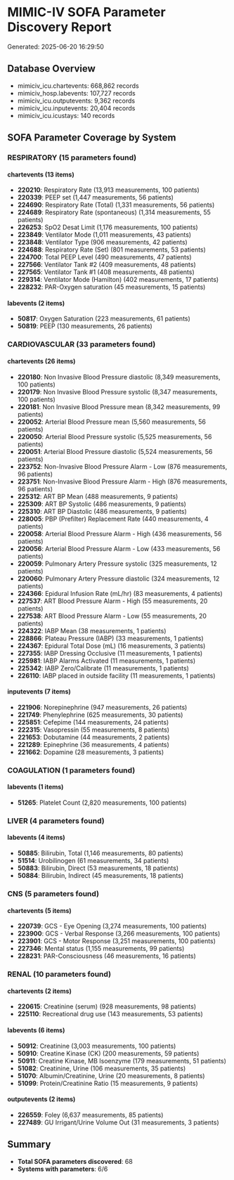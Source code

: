 # MIMIC-IV SOFA Parameter Discovery Report
Generated: 2025-06-20 16:29:50

## Database Overview
- mimiciv_icu.chartevents: 668,862 records
- mimiciv_hosp.labevents: 107,727 records
- mimiciv_icu.outputevents: 9,362 records
- mimiciv_icu.inputevents: 20,404 records
- mimiciv_icu.icustays: 140 records

## SOFA Parameter Coverage by System
### RESPIRATORY (15 parameters found)
#### chartevents (13 items)
- **220210**: Respiratory Rate (13,913 measurements, 100 patients)
- **220339**: PEEP set (1,447 measurements, 56 patients)
- **224690**: Respiratory Rate (Total) (1,331 measurements, 56 patients)
- **224689**: Respiratory Rate (spontaneous) (1,314 measurements, 55 patients)
- **226253**: SpO2 Desat Limit (1,176 measurements, 100 patients)
- **223849**: Ventilator Mode (1,011 measurements, 43 patients)
- **223848**: Ventilator Type (906 measurements, 42 patients)
- **224688**: Respiratory Rate (Set) (801 measurements, 53 patients)
- **224700**: Total PEEP Level (490 measurements, 47 patients)
- **227566**: Ventilator Tank #2 (409 measurements, 48 patients)
- **227565**: Ventilator Tank #1 (408 measurements, 48 patients)
- **229314**: Ventilator Mode (Hamilton) (402 measurements, 17 patients)
- **228232**: PAR-Oxygen saturation (45 measurements, 15 patients)
#### labevents (2 items)
- **50817**: Oxygen Saturation (223 measurements, 61 patients)
- **50819**: PEEP (130 measurements, 26 patients)

### CARDIOVASCULAR (33 parameters found)
#### chartevents (26 items)
- **220180**: Non Invasive Blood Pressure diastolic (8,349 measurements, 100 patients)
- **220179**: Non Invasive Blood Pressure systolic (8,347 measurements, 100 patients)
- **220181**: Non Invasive Blood Pressure mean (8,342 measurements, 99 patients)
- **220052**: Arterial Blood Pressure mean (5,560 measurements, 56 patients)
- **220050**: Arterial Blood Pressure systolic (5,525 measurements, 56 patients)
- **220051**: Arterial Blood Pressure diastolic (5,524 measurements, 56 patients)
- **223752**: Non-Invasive Blood Pressure Alarm - Low (876 measurements, 96 patients)
- **223751**: Non-Invasive Blood Pressure Alarm - High (876 measurements, 96 patients)
- **225312**: ART BP Mean (488 measurements, 9 patients)
- **225309**: ART BP Systolic (486 measurements, 9 patients)
- **225310**: ART BP Diastolic (486 measurements, 9 patients)
- **228005**: PBP (Prefilter) Replacement Rate (440 measurements, 4 patients)
- **220058**: Arterial Blood Pressure Alarm - High (436 measurements, 56 patients)
- **220056**: Arterial Blood Pressure Alarm - Low (433 measurements, 56 patients)
- **220059**: Pulmonary Artery Pressure systolic (325 measurements, 12 patients)
- **220060**: Pulmonary Artery Pressure diastolic (324 measurements, 12 patients)
- **224366**: Epidural Infusion Rate (mL/hr) (83 measurements, 4 patients)
- **227537**: ART Blood Pressure Alarm - High (55 measurements, 20 patients)
- **227538**: ART Blood Pressure Alarm - Low (55 measurements, 20 patients)
- **224322**: IABP Mean (38 measurements, 1 patients)
- **228866**: Plateau Pressure (IABP) (33 measurements, 1 patients)
- **224367**: Epidural Total Dose (mL) (16 measurements, 3 patients)
- **227355**: IABP Dressing Occlusive (11 measurements, 1 patients)
- **225981**: IABP Alarms Activated (11 measurements, 1 patients)
- **225342**: IABP Zero/Calibrate (11 measurements, 1 patients)
- **226110**: IABP placed in outside facility (11 measurements, 1 patients)
#### inputevents (7 items)
- **221906**: Norepinephrine (947 measurements, 26 patients)
- **221749**: Phenylephrine (625 measurements, 30 patients)
- **225851**: Cefepime (144 measurements, 24 patients)
- **222315**: Vasopressin (55 measurements, 8 patients)
- **221653**: Dobutamine (44 measurements, 2 patients)
- **221289**: Epinephrine (36 measurements, 4 patients)
- **221662**: Dopamine (28 measurements, 3 patients)

### COAGULATION (1 parameters found)
#### labevents (1 items)
- **51265**: Platelet Count (2,820 measurements, 100 patients)

### LIVER (4 parameters found)
#### labevents (4 items)
- **50885**: Bilirubin, Total (1,146 measurements, 80 patients)
- **51514**: Urobilinogen (61 measurements, 34 patients)
- **50883**: Bilirubin, Direct (53 measurements, 18 patients)
- **50884**: Bilirubin, Indirect (45 measurements, 18 patients)

### CNS (5 parameters found)
#### chartevents (5 items)
- **220739**: GCS - Eye Opening (3,274 measurements, 100 patients)
- **223900**: GCS - Verbal Response (3,266 measurements, 100 patients)
- **223901**: GCS - Motor Response (3,251 measurements, 100 patients)
- **227346**: Mental status (1,155 measurements, 99 patients)
- **228231**: PAR-Consciousness (46 measurements, 16 patients)

### RENAL (10 parameters found)
#### chartevents (2 items)
- **220615**: Creatinine (serum) (928 measurements, 98 patients)
- **225110**: Recreational drug use (143 measurements, 53 patients)
#### labevents (6 items)
- **50912**: Creatinine (3,003 measurements, 100 patients)
- **50910**: Creatine Kinase (CK) (200 measurements, 59 patients)
- **50911**: Creatine Kinase, MB Isoenzyme (179 measurements, 51 patients)
- **51082**: Creatinine, Urine (106 measurements, 35 patients)
- **51070**: Albumin/Creatinine, Urine (20 measurements, 8 patients)
- **51099**: Protein/Creatinine Ratio (15 measurements, 9 patients)
#### outputevents (2 items)
- **226559**: Foley (6,637 measurements, 85 patients)
- **227489**: GU Irrigant/Urine Volume Out (31 measurements, 3 patients)

## Summary
- **Total SOFA parameters discovered**: 68
- **Systems with parameters**: 6/6